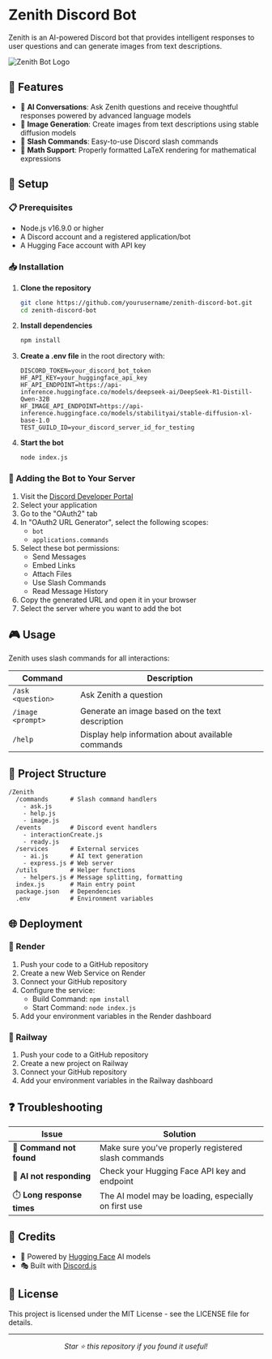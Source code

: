 # Zenith Discord Bot

Zenith is an AI-powered Discord bot that provides intelligent responses to user questions and can generate images from text descriptions.

![Zenith Bot Logo](https://example.com/zenith-logo.png)

## 🌟 Features

- 🧠 **AI Conversations**: Ask Zenith questions and receive thoughtful responses powered by advanced language models
- 🎨 **Image Generation**: Create images from text descriptions using stable diffusion models
- 🔧 **Slash Commands**: Easy-to-use Discord slash commands
- 📐 **Math Support**: Properly formatted LaTeX rendering for mathematical expressions

## 🚀 Setup

### 📋 Prerequisites

- Node.js v16.9.0 or higher
- A Discord account and a registered application/bot
- A Hugging Face account with API key

### 📥 Installation

1. **Clone the repository**

   ```bash
   git clone https://github.com/yourusername/zenith-discord-bot.git
   cd zenith-discord-bot
   ```

2. **Install dependencies**

   ```bash
   npm install
   ```

3. **Create a .env file** in the root directory with:

   ```env
   DISCORD_TOKEN=your_discord_bot_token
   HF_API_KEY=your_huggingface_api_key
   HF_API_ENDPOINT=https://api-inference.huggingface.co/models/deepseek-ai/DeepSeek-R1-Distill-Qwen-32B
   HF_IMAGE_API_ENDPOINT=https://api-inference.huggingface.co/models/stabilityai/stable-diffusion-xl-base-1.0
   TEST_GUILD_ID=your_discord_server_id_for_testing
   ```

4. **Start the bot**
   ```bash
   node index.js
   ```

### 🔗 Adding the Bot to Your Server

1. Visit the [Discord Developer Portal](https://discord.com/developers/applications)
2. Select your application
3. Go to the "OAuth2" tab
4. In "OAuth2 URL Generator", select the following scopes:
   - `bot`
   - `applications.commands`
5. Select these bot permissions:
   - Send Messages
   - Embed Links
   - Attach Files
   - Use Slash Commands
   - Read Message History
6. Copy the generated URL and open it in your browser
7. Select the server where you want to add the bot

## 🎮 Usage

Zenith uses slash commands for all interactions:

| Command           | Description                                       |
| ----------------- | ------------------------------------------------- |
| `/ask <question>` | Ask Zenith a question                             |
| `/image <prompt>` | Generate an image based on the text description   |
| `/help`           | Display help information about available commands |

## 📁 Project Structure

```
/Zenith
  /commands      # Slash command handlers
    - ask.js
    - help.js
    - image.js
  /events        # Discord event handlers
    - interactionCreate.js
    - ready.js
  /services      # External services
    - ai.js      # AI text generation
    - express.js # Web server
  /utils         # Helper functions
    - helpers.js # Message splitting, formatting
  index.js       # Main entry point
  package.json   # Dependencies
  .env           # Environment variables
```

## 🌐 Deployment

### 🔄 Render

1. Push your code to a GitHub repository
2. Create a new Web Service on Render
3. Connect your GitHub repository
4. Configure the service:
   - Build Command: `npm install`
   - Start Command: `node index.js`
5. Add your environment variables in the Render dashboard

### 🚂 Railway

1. Push your code to a GitHub repository
2. Create a new project on Railway
3. Connect your GitHub repository
4. Add your environment variables in the Railway dashboard

## ❓ Troubleshooting

| Issue                      | Solution                                             |
| -------------------------- | ---------------------------------------------------- |
| 🚫 **Command not found**   | Make sure you've properly registered slash commands  |
| 🤖 **AI not responding**   | Check your Hugging Face API key and endpoint         |
| ⏱️ **Long response times** | The AI model may be loading, especially on first use |

## 👏 Credits

- 🤗 Powered by [Hugging Face](https://huggingface.co/) AI models
- 🎭 Built with [Discord.js](https://discord.js.org/)

## 📜 License

This project is licensed under the MIT License - see the LICENSE file for details.

---

<div align="center">
  <i>Star ⭐ this repository if you found it useful!</i>
</div>